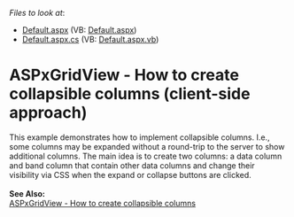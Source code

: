 <!-- default file list -->
*Files to look at*:

* [Default.aspx](./CS/Default.aspx) (VB: [Default.aspx](./VB/Default.aspx))
* [Default.aspx.cs](./CS/Default.aspx.cs) (VB: [Default.aspx.vb](./VB/Default.aspx.vb))
<!-- default file list end -->
# ASPxGridView - How to create collapsible columns (client-side approach)


<p>This example demonstrates how to implement collapsible columns. I.e., some columns may be expanded without a round-trip to the server to show additional columns. The main idea is to create two columns: a data column and band column that contain other data columns and change their visibility via CSS when the expand or collapse buttons are clicked. <br /><br /><strong>See Also:</strong><br /><a href="https://www.devexpress.com/Support/Center/p/T191994">ASPxGridView - How to create collapsible columns</a></p>

<br/>


